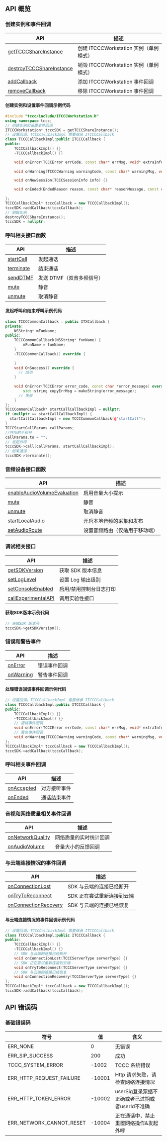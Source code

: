 
## API 概览
### 创建实例和事件回调
| API | 描述 |
|-----|-----|
| [getTCCCShareInstance](https://tccc.qcloud.com//assets/doc/Agent/CppAPI/classtccc_1_1_i_t_c_c_c_workstation.html#a5f9c01b6f320d73299a8794fd1b113c2) | 创建 ITCCCWorkstation 实例（单例模式） |
| [destroyTCCCShareInstance](https://tccc.qcloud.com//assets/doc/Agent/CppAPI/classtccc_1_1_i_t_c_c_c_workstation.html#a291fad1a867e90296c28921c814abb96) | 销毁 ITCCCWorkstation 实例（单例模式）  |
| [addCallback](https://tccc.qcloud.com//assets/doc/Agent/CppAPI/classtccc_1_1_i_t_c_c_c_workstation.html#aed44903d7d6bac8b95754071e6e03d92) | 添加 ITCCCWorkstation 事件回调 |
| [removeCallback](https://tccc.qcloud.com//assets/doc/Agent/CppAPI/classtccc_1_1_i_t_c_c_c_workstation.html#a129572ebab88dae9f4779df3da5c844a) | 移除 ITCCCWorkstation 事件回调 |

#### 创建实例和设置事件回调示例代码
```c++
#include "tccc/include/ITCCCWorkstation.h"
using namespace tccc;
// 创建实例和设置事件回调
ITCCCWorkstation* tcccSDK = getTCCCShareInstance();
// 设置回调，TCCCCallbackImpl 需要继承 ITCCCCallback
class TCCCCallbackImpl:public ITCCCCallback {
public:
    TCCCCallbackImpl() {}
    ~TCCCCallbackImpl() {}

    void onError(TCCCError errCode, const char* errMsg, void* extraInfo) {}
    
    void onWarning(TCCCCWarning warningCode, const char* warningMsg, void* extraInfo) {}

    void onNewSession(TCCCSessionInfo info) {}

    void onEnded(EndedReason reason, const char* reasonMessage, const char* sessionId) {}
    
};
TCCCCallbackImpl* tcccCallback = new TCCCCallbackImpl();
tcccSDK->addCallback(tcccCallback);
// 销毁实例
destroyTCCCShareInstance();
tcccSDK = nullptr;
```

### 呼叫相关接口函数
| API | 描述 |
|-----|-----|
| [startCall](https://tccc.qcloud.com//assets/doc/Agent/CppAPI/classtccc_1_1_i_t_c_c_c_workstation.html#a44131b3f2307f59e84e8dc2547284468) | 发起通话 |
| [terminate ](https://tccc.qcloud.com//assets/doc/Agent/CppAPI/classtccc_1_1_i_t_c_c_c_workstation.html#ad246edc074358e8db219f524240c2e0e) | 结束通话 |
| [sendDTMF](https://tccc.qcloud.com//assets/doc/Agent/CppAPI/classtccc_1_1_i_t_c_c_c_workstation.html#a759c3add9cca0c158d8b76ddaf158b53) | 发送 DTMF（双音多频信号）|
| [mute](https://tccc.qcloud.com//assets/doc/Agent/CppAPI/classtccc_1_1_i_t_c_c_c_workstation.html#a2dad8c4fa7358a119203920194cc1983) | 静音 |
| [unmute](https://tccc.qcloud.com//assets/doc/Agent/CppAPI/classtccc_1_1_i_t_c_c_c_workstation.html#a154949474d50c76412757cbc9fb57ea1) | 取消静音 |
#### 发起呼叫和结束呼叫示例代码
```c++
class TCCCCommonCallback : public ITXCallback {
private:
    NSString* mFunName;
public:
    TCCCCommonCallback(NSString* funName) {
        mFunName = funName;
    }
    ~TCCCCommonCallback() override {
        
    }
    void OnSuccess() override {
      // 成功
    }
    
    void OnError(TCCCError error_code, const char *error_message) override {
        std::string copyErrMsg = makeString(error_message);
      // 失败
    }
};
TCCCCommonCallback* startCallCallbackImpl = nullptr;
if (nullptr == startCallCallbackImpl) {
  startCallCallbackImpl = new TCCCCommonCallback(@"startCall");
}
TCCCStartCallParams callParams;
//呼叫的手机号
callParams.to = "";
// 发起外呼
tcccSDK->call(callParams, startCallCallbackImpl);
// 结束通话
tcccSDK->terminate();
```


### 音频设备接口函数
| API | 描述 |
|-----|-----|
| [enableAudioVolumeEvaluation](https://tccc.qcloud.com/assets/doc/user/javaApiV2/classcom_1_1tencent_1_1tccc_1_1_t_c_c_c_cloud.html#a5866b48256ee303f594779ca4c443d2b) | 启用音量大小提示 |
| [mute](https://tccc.qcloud.com/assets/doc/user/javaApiV2/classcom_1_1tencent_1_1tccc_1_1_t_c_c_c_cloud.html#ac03dba575826214db1ef67c0f754f4c3) | 静音 |
| [unmute](https://tccc.qcloud.com/assets/doc/user/javaApiV2/classcom_1_1tencent_1_1tccc_1_1_t_c_c_c_cloud.html#a7f261eb0cd53b276626da36694583e6a) | 取消静音 |
| [startLocalAudio](https://tccc.qcloud.com/assets/doc/user/javaApiV2/classcom_1_1tencent_1_1tccc_1_1_t_c_c_c_cloud.html#ab3148068d47300eac5bb31ad15696de0) | 开启本地音频的采集和发布 |
| [setAudioRoute](https://tccc.qcloud.com/assets/doc/user/javaApiV2/interfacecom_1_1tencent_1_1tccc_1_1_t_c_c_c_device_manager.html#a3fc968a31ed5130fb960d0b594b7ac9b) | 设置音频路由（仅适用于移动端） |


### 调试相关接口
| API | 描述 |
|-----|-----|
| [getSDKVersion](https://tccc.qcloud.com//assets/doc/Agent/CppAPI/classtccc_1_1_i_t_c_c_c_workstation.html#adce46ac2533271abbe5fd1c9e2b5b269) | 获取 SDK 版本信息 |
| [setLogLevel](https://tccc.qcloud.com//assets/doc/Agent/CppAPI/classtccc_1_1_i_t_c_c_c_workstation.html#adc38b8e5f7c7bbb52913133a09c660c3) | 设置 Log 输出级别 |
| [setConsoleEnabled](https://tccc.qcloud.com//assets/doc/Agent/CppAPI/classtccc_1_1_i_t_c_c_c_workstation.html#ac96dc3ba8d3ee4415cdbdc66cd604526) | 启用/禁用控制台日志打印 |
| [callExperimentalAPI](https://tccc.qcloud.com//assets/doc/Agent/CppAPI/classtccc_1_1_i_t_c_c_c_workstation.html#a5496b58b1c9c5300ae10414d4a7f9222) | 调用实验性接口 |

#### 获取SDK版本示例代码
```c++
// 获取SDK 版本号
tcccSDK->getSDKVersion();
```


### 错误和警告事件
| API | 描述 |
|-----|-----|
| [onError](https://tccc.qcloud.com//assets/doc/Agent/CppAPI/classtccc_1_1_i_t_c_c_c_callback.html#a91194f813d01fb57815d779098de8ed5) | 错误事件回调 |
| [onWarning](https://tccc.qcloud.com//assets/doc/Agent/CppAPI/classtccc_1_1_i_t_c_c_c_callback.html#a5262b33074879d9e833c29a97ee42c14) | 警告事件回调 |

#### 处理错误回调事件回调示例代码
```c++
// 设置回调，TCCCCallbackImpl 需要继承 ITCCCCallback
class TCCCCallbackImpl:public ITCCCCallback {
public:
    TCCCCallbackImpl() {}
    ~TCCCCallbackImpl() {}
    // 错误事件回调
    void onError(TCCCError errCode, const char* errMsg, void* extraInfo) {}
    // 警告事件回调
    void onWarning(TCCCCWarning warningCode, const char* warningMsg, void* extraInfo) {}
};
TCCCCallbackImpl* tcccCallback = new TCCCCallbackImpl();
tcccSDK->addCallback(tcccCallback);
```

### 呼叫相关事件回调
| API | 描述 |
|-----|-----|
| [onAccepted](https://tccc.qcloud.com/assets/doc/user/javaApiV2/classcom_1_1tencent_1_1tccc_1_1_t_c_c_c_cloud_listener.html#acced7a9ef75a95cf563a335a04c2e8b1) | 对方接听事件 |
| [onEnded](https://tccc.qcloud.com/assets/doc/user/javaApiV2/classcom_1_1tencent_1_1tccc_1_1_t_c_c_c_cloud_listener.html#af4fd61e9ea213ede2325e67571dd3af0) | 通话结束事件 |


### 音视和网络质量相关事件回调
| API | 描述 |
|-----|-----|
| [onNetworkQuality](https://tccc.qcloud.com/assets/doc/user/javaApiV2/classcom_1_1tencent_1_1tccc_1_1_t_c_c_c_cloud_listener.html#a7f6d647f01ae71bd9fcba258464a4e5d) | 网络质量的实时统计回调 |
| [onAudioVolume](https://tccc.qcloud.com/assets/doc/user/javaApiV2/classcom_1_1tencent_1_1tccc_1_1_t_c_c_c_cloud_listener.html#a71311b8e7e252ad48c1392f0cf3305c3) | 音量大小的反馈回调 |

### 与云端连接情况的事件回调
| API | 描述 |
|-----|-----|
| [onConnectionLost](https://tccc.qcloud.com//assets/doc/Agent/CppAPI/classtccc_1_1_i_t_c_c_c_callback.html#ad80d24863ae3906e96809d5caa26d392) | SDK 与云端的连接已经断开 |
| [onTryToReconnect](https://tccc.qcloud.com//assets/doc/Agent/CppAPI/classtccc_1_1_i_t_c_c_c_callback.html#abafd1254e57eda469ae04c7073227752) | SDK 正在尝试重新连接到云端 |
| [onConnectionRecovery](https://tccc.qcloud.com//assets/doc/Agent/CppAPI/classtccc_1_1_i_t_c_c_c_callback.html#a881626fcdb9468c7a00a7419f5e1dc40) | SDK 与云端的连接已经恢复 |

#### 与云端连接情况的事件回调示例代码

```c++
// 设置回调，TCCCCallbackImpl 需要继承 ITCCCCallback
class TCCCCallbackImpl:public ITCCCCallback {
public:
    TCCCCallbackImpl() {}
    ~TCCCCallbackImpl() {}
    // SDK 与云端的连接已经断开
    void onConnectionLost(TCCCServerType serverType) {}
    // SDK 正在尝试重新连接到云端
    void onTryToReconnect(TCCCServerType serverType) {}
    // SDK 与云端的连接已经恢复
    void onConnectionRecovery(TCCCServerType serverType) {}
};
TCCCCallbackImpl* tcccCallback = new TCCCCallbackImpl();
tcccSDK->addCallback(tcccCallback);
```


## API 错误码
### 基础错误码

| 符号 | 值 | 含义 |
|---|---|---|
|ERR_NONE|0|无错误|
|ERR_SIP_SUCCESS|200|成功|
|TCCC_SYSTEM_ERROR|-1002|TCCC 系统错误|
|ERR_HTTP_REQUEST_FAILURE|-10001|Http 请求失败，请检查网络连接情况|
|ERR_HTTP_TOKEN_ERROR|-10002|userSig登录票据不正确或者已过期或者userId不准确|
|ERR_NETWORK_CANNOT_RESET|-10004|正在通话中，禁止重置网络操作&发起外呼|
